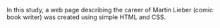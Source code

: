 In this study, a web page describing the career of Martin Lieber (comic book writer) was created using simple HTML and CSS.

